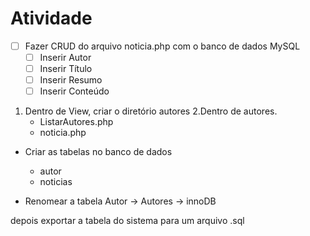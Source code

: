 # Atividade

- [ ] Fazer CRUD do arquivo noticia.php com o banco de dados MySQL
    - [ ] Inserir Autor
    - [ ] Inserir Título
    - [ ] Inserir Resumo
    - [ ] Inserir Conteúdo

1. Dentro de View, criar o diretório autores
2.Dentro de autores.
    - ListarAutores.php
    - noticia.php

- Criar as tabelas no banco de dados
    - autor
    - noticias

- Renomear a tabela Autor -> Autores -> innoDB

depois exportar a tabela do sistema para um arquivo .sql
